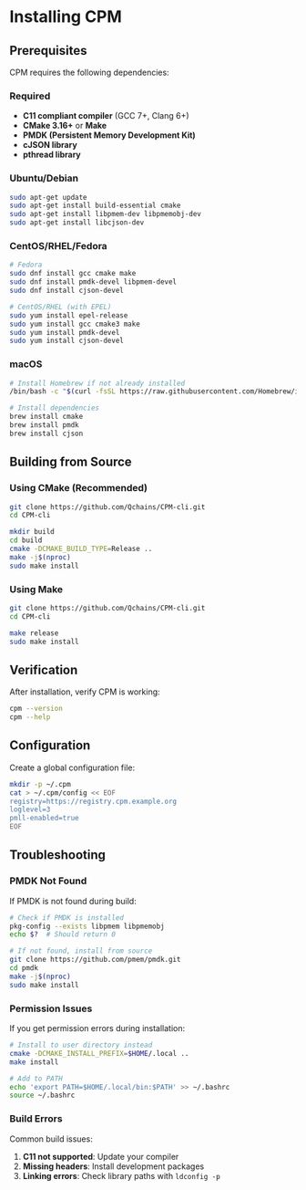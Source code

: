 # Installing CPM

## Prerequisites

CPM requires the following dependencies:

### Required
- **C11 compliant compiler** (GCC 7+, Clang 6+)
- **CMake 3.16+** or **Make**
- **PMDK (Persistent Memory Development Kit)**
- **cJSON library**
- **pthread library**

### Ubuntu/Debian

```bash
sudo apt-get update
sudo apt-get install build-essential cmake
sudo apt-get install libpmem-dev libpmemobj-dev
sudo apt-get install libcjson-dev
```

### CentOS/RHEL/Fedora

```bash
# Fedora
sudo dnf install gcc cmake make
sudo dnf install pmdk-devel libpmem-devel
sudo dnf install cjson-devel

# CentOS/RHEL (with EPEL)
sudo yum install epel-release
sudo yum install gcc cmake3 make
sudo yum install pmdk-devel
sudo yum install cjson-devel
```

### macOS

```bash
# Install Homebrew if not already installed
/bin/bash -c "$(curl -fsSL https://raw.githubusercontent.com/Homebrew/install/HEAD/install.sh)"

# Install dependencies
brew install cmake
brew install pmdk
brew install cjson
```

## Building from Source

### Using CMake (Recommended)

```bash
git clone https://github.com/Qchains/CPM-cli.git
cd CPM-cli

mkdir build
cd build
cmake -DCMAKE_BUILD_TYPE=Release ..
make -j$(nproc)
sudo make install
```

### Using Make

```bash
git clone https://github.com/Qchains/CPM-cli.git
cd CPM-cli

make release
sudo make install
```

## Verification

After installation, verify CPM is working:

```bash
cpm --version
cpm --help
```

## Configuration

Create a global configuration file:

```bash
mkdir -p ~/.cpm
cat > ~/.cpm/config << EOF
registry=https://registry.cpm.example.org
loglevel=3
pmll-enabled=true
EOF
```

## Troubleshooting

### PMDK Not Found

If PMDK is not found during build:

```bash
# Check if PMDK is installed
pkg-config --exists libpmem libpmemobj
echo $?  # Should return 0

# If not found, install from source
git clone https://github.com/pmem/pmdk.git
cd pmdk
make -j$(nproc)
sudo make install
```

### Permission Issues

If you get permission errors during installation:

```bash
# Install to user directory instead
cmake -DCMAKE_INSTALL_PREFIX=$HOME/.local ..
make install

# Add to PATH
echo 'export PATH=$HOME/.local/bin:$PATH' >> ~/.bashrc
source ~/.bashrc
```

### Build Errors

Common build issues:

1. **C11 not supported**: Update your compiler
2. **Missing headers**: Install development packages
3. **Linking errors**: Check library paths with `ldconfig -p`